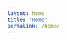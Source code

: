 ```yaml
---
layout: home
title: "Home"
permalink: /home/
---
```

<div>
    <a class="button top-right" href="/gressus/home/settings/">
        <div class="settings"></div>
    </a>
    <div class="bottom">
        <a class="button bottom-left" href="/gressus/home/leaderboard/">
            <div class="leaderboard"></div>
        </a>
        <a class="button bottom-middle" href="/gressus/home/collection/">
            <div class="collection"></div>
        </a>
        <a class="button bottom-right" href="/gressus/home/local/">
            <div class="nearby"></div>
        </a>
    </div>
</div>